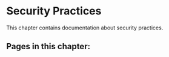 # Security Practices

This chapter contains documentation about security practices.

## Pages in this chapter:

